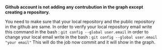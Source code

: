 **Github account is not adding any contrubution in the graph except creating a repository.**

You need to make sure that your local repository and the public repository in the github are same.
In order to verify your local repository email write this command in the bash : `git config --global user.email`
in order to change your local email write in the bash : `git config --global user.email  "your email"`
This will do the job now commit and it will show in the graph.